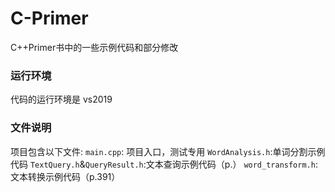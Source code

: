 # C-Primer

C++Primer书中的一些示例代码和部分修改

### 运行环境

代码的运行环境是 vs2019

### 文件说明

项目包含以下文件:
`main.cpp`: 项目入口，测试专用
`WordAnalysis.h`:单词分割示例代码
`TextQuery.h`&`QueryResult.h`:文本查询示例代码（p.）
`word_transform.h`:文本转换示例代码（p.391）
